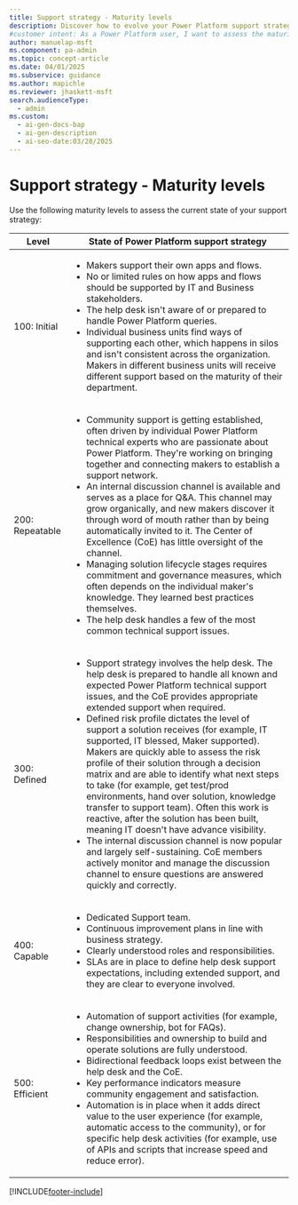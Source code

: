 ```yaml
---
title: Support strategy - Maturity levels
description: Discover how to evolve your Power Platform support strategy with defined maturity levels and actionable insights.
#customer intent: As a Power Platform user, I want to assess the maturity level of my Power Platform support strategy so that I can identify areas for improvement.
author: manuelap-msft
ms.component: pa-admin
ms.topic: concept-article
ms.date: 04/01/2025
ms.subservice: guidance
ms.author: mapichle
ms.reviewer: jhaskett-msft
search.audienceType:
  - admin
ms.custom:
  - ai-gen-docs-bap
  - ai-gen-description
  - ai-seo-date:03/28/2025
---
```


# Support strategy - Maturity levels

Use the following maturity levels to assess the current state of your support strategy:

| **Level** | **State of Power Platform support strategy** |
| --- | --- |
| 100: Initial | <ul><li>Makers support their own apps and flows.</li><li>No or limited rules on how apps and flows should be supported by IT and Business stakeholders.</li><li>The help desk isn't aware of or prepared to handle Power Platform queries.</li><li>Individual business units find ways of supporting each other, which happens in silos and isn't consistent across the organization. Makers in different business units will receive different support based on the maturity of their department.</li></ul> |
| 200: Repeatable | <ul><li>Community support is getting established, often driven by individual Power Platform technical experts who are passionate about Power Platform. They're working on bringing together and connecting makers to establish a support network.</li><li>An internal discussion channel is available and serves as a place for Q&A. This channel may grow organically, and new makers discover it through word of mouth rather than by being automatically invited to it. The Center of Excellence (CoE) has little oversight of the channel. </li><li>Managing solution lifecycle stages requires commitment and governance measures, which often depends on the individual maker's knowledge. They learned best practices themselves.</li><li>The help desk handles a few of the most common technical support issues. |
| 300: Defined | <ul><li>Support strategy involves the help desk. The help desk is prepared to handle all known and expected Power Platform technical support issues, and the CoE provides appropriate extended support when required.</li><li>Defined risk profile dictates the level of support a solution receives (for example, IT supported, IT blessed, Maker supported). Makers are quickly able to assess the risk profile of their solution through a decision matrix and are able to identify what next steps to take (for example, get test/prod environments, hand over solution, knowledge transfer to support team). Often this work is reactive, after the solution has been built, meaning IT doesn't have advance visibility.</li><li>The internal discussion channel is now popular and largely self-sustaining. CoE members actively monitor and manage the discussion channel to ensure questions are answered quickly and correctly.</li></ul>|
| 400: Capable | <ul><li>Dedicated Support team.</li><li>Continuous improvement plans in line with business strategy.</li><li>Clearly understood roles and responsibilities.</li><li>SLAs are in place to define help desk support expectations, including extended support, and they are clear to everyone involved. </li></ul>|
| 500: Efficient | <ul><li>Automation of support activities (for example, change ownership, bot for FAQs). </li><li>Responsibilities and ownership to build and operate solutions are fully understood. </li><li>Bidirectional feedback loops exist between the help desk and the CoE.</li><li>Key performance indicators measure community engagement and satisfaction.</li><li>Automation is in place when it adds direct value to the user experience (for example, automatic access to the community), or for specific help desk activities (for example, use of APIs and scripts that increase speed and reduce error). </li></ul>|

[!INCLUDE[footer-include](../../includes/footer-banner.md)]

